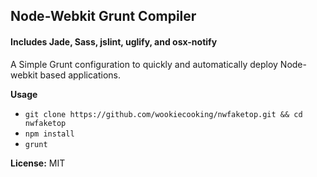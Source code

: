 ## Node-Webkit Grunt Compiler
#### Includes Jade, Sass, jslint, uglify, and osx-notify

A Simple Grunt configuration to quickly and automatically deploy Node-webkit based applications.

**Usage**
* ```git clone https://github.com/wookiecooking/nwfaketop.git && cd nwfaketop```
* ```npm install```
* ```grunt```

**License:**
MIT